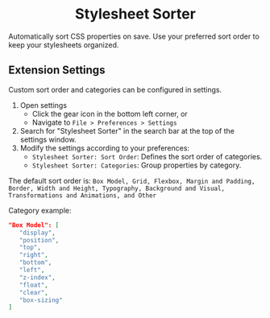 <div align="center">
<h1>Stylesheet Sorter</h1>
</div>

Automatically sort CSS properties on save. Use your preferred sort order to keep your stylesheets organized.


## Extension Settings

Custom sort order and categories can be configured in settings.

1. Open settings
   - Click the gear icon in the bottom left corner, or
   - Navigate to `File > Preferences > Settings`
2. Search for "Stylesheet Sorter" in the search bar at the top of the settings window.
3. Modify the settings according to your preferences:
   - `Stylesheet Sorter: Sort Order`: Defines the sort order of categories.
   - `Stylesheet Sorter: Categories`: Group properties by category.

The default sort order is: `Box Model, Grid, Flexbox, Margin and Padding, Border, Width and Height, Typography, Background and Visual, Transformations and Animations, and Other`

Category example:

``` json
"Box Model": [
   "display",
   "position",
   "top",
   "right",
   "bottom",
   "left",
   "z-index",
   "float",
   "clear",
   "box-sizing"
]
```

